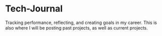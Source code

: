 # Tech-Journal
Tracking performance, reflecting, and creating goals in my career.
This is also where I will be posting past projects, as well as current projects.